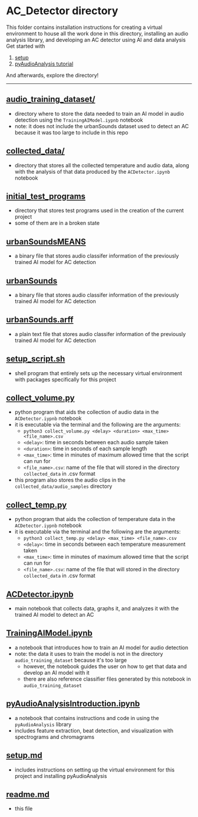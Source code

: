 # AC_Detector directory
This folder contains installation instructions for creating a virtual environment to house all the work done in this directory, installing an audio analysis library, and developing an AC detector using AI and data analysis   
Get started with 
1. [setup](https://github.com/ddiLab/SageEdu/blob/main/projects/AC_Detector/setup.md)
2. [pyAudioAnalysis tutorial](https://github.com/ddiLab/SageEdu/blob/main/projects/AC_Detector/pyAudioAnalysisIntroduction.ipynb)

And afterwards, explore the directory!

---

## [audio_training_dataset/](https://github.com/ddiLab/SageEdu/blob/main/projects/AC_Detector/audio_training_dataset)
* directory where to store the data needed to train an AI model in audio detection using the `TrainingAIModel.iypnb` notebook
* note: it does not include the urbanSounds dataset used to detect an AC because it was too large to include in this repo

## [collected_data/](https://github.com/ddiLab/SageEdu/blob/main/projects/AC_Detector/collected_data)
* directory that stores all the collected temperature and audio data, along with the analysis of that data produced by the `ACDetector.ipynb` notebook

## [initial_test_programs](https://github.com/ddiLab/SageEdu/blob/main/projects/AC_Detector/initial_test_programs)
* directory that stores test programs used in the creation of the current project
* some of them are in a broken state

## [urbanSoundsMEANS](https://github.com/ddiLab/SageEdu/blob/main/projects/AC_Detector/urbanSoundsMEANS)
* a binary file that stores audio classifer information of the previously trained AI model for AC detection

## [urbanSounds](https://github.com/ddiLab/SageEdu/blob/main/projects/AC_Detector/urbanSounds)
* a binary file that stores audio classifer information of the previously trained AI model for AC detection

## [urbanSounds.arff](https://github.com/ddiLab/SageEdu/blob/main/projects/AC_Detector/urbanSounds.arff)
* a plain text file that stores audio classifer information of the previously trained AI model for AC detection

## [setup_script.sh](https://github.com/ddiLab/SageEdu/blob/main/projects/AC_Detector/setup_script.sh)
* shell program that entirely sets up the necessary virtual environment with packages specifically for this project 

## [collect_volume.py](https://github.com/ddiLab/SageEdu/blob/main/projects/AC_Detector/collect_volume.py)
* python program that aids the collection of audio data in the `ACDetector.iypnb` notebook
* it is executable via the terminal and the following are the arguments:
	* `python3 collect_volume.py <delay> <duration> <max_time> <file_name>.csv`
	* `<delay>`: time in seconds between each audio sample taken
	* `<duration>`: time in seconds of each sample length
	* `<max_time>`: time in minutes of maximum allowed time that the script can run for
	* `<file_name>.csv`: name of the file that will stored in the directory `collected_data` in .csv format
* this program also stores the audio clips in the `collected_data/audio_samples` directory

## [collect_temp.py](https://github.com/ddiLab/SageEdu/blob/main/projects/AC_Detector/collect_temp.py)
* python program that aids the collection of temperature data in the `ACDetector.iypnb` notebook
* it is executable via the terminal and the following are the arguments:
	* `python3 collect_temp.py <delay> <max_time> <file_name>.csv`
	* `<delay>`: time in seconds between each temperature measurement taken
	* `<max_time>`: time in minutes of maximum allowed time that the script can run for
	* `<file_name>.csv`: name of the file that will stored in the directory `collected_data` in .csv format

## [ACDetector.ipynb](https://github.com/ddiLab/SageEdu/blob/main/projects/AC_Detector/ACDetector.ipynb)
* main notebook that collects data, graphs it, and analyzes it with the trained AI model to detect an AC

## [TrainingAIModel.ipynb](https://github.com/ddiLab/SageEdu/blob/main/projects/AC_Detector/TrainingAIModel.ipynb)
* a notebook that introduces how to train an AI model for audio detection
* note: the data it uses to train the model is not in the directory `audio_training_dataset` because it's too large
    * however, the notebook guides the user on how to get that data and develop an AI model with it
    * there are also reference classifier files generated by this notebook in `audio_training_dataset`

## [pyAudioAnalysisIntroduction.ipynb](https://github.com/ddiLab/SageEdu/blob/main/projects/AC_Detector/pyAudioAnalysisIntroduction.ipynb)
* a notebook that contains instructions and code in using the `pyAudioAnalysis` library
* includes feature extraction, beat detection, and visualization with spectrograms and chromagrams

## [setup.md](https://github.com/ddiLab/SageEdu/blob/main/projects/AC_Detector/setup.md)
* includes instructions on setting up the virtual environment for this project and installing pyAudioAnalysis

## [readme.md](https://github.com/ddiLab/SageEdu/blob/main/projects/AC_Detector/readme.md)
* this file
